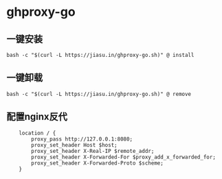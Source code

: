 # ghproxy-go
## 一键安装

```bash -c "$(curl -L https://jiasu.in/ghproxy-go.sh)" @ install```

## 一键卸载

```bash -c "$(curl -L https://jiasu.in/ghproxy-go.sh)" @ remove```

## 配置nginx反代

```    
    location / {
        proxy_pass http://127.0.0.1:8080;
        proxy_set_header Host $host;
        proxy_set_header X-Real-IP $remote_addr;
        proxy_set_header X-Forwarded-For $proxy_add_x_forwarded_for;
        proxy_set_header X-Forwarded-Proto $scheme;
    }
  ```
